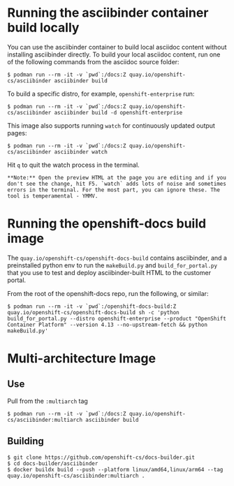 # Running the asciibinder container build locally

You can use the asciibinder container to build local asciidoc content without
installing asciibinder directly. To build your local asciidoc content, run one of the
following commands from the asciidoc source folder:

```
$ podman run --rm -it -v `pwd`:/docs:Z quay.io/openshift-cs/asciibinder asciibinder build
```

To build a specific distro, for example, `openshift-enterprise` run:

```
$ podman run --rm -it -v `pwd`:/docs:Z quay.io/openshift-cs/asciibinder asciibinder build -d openshift-enterprise
```

This image also supports running `watch` for continuously updated output pages:

```
$ podman run --rm -it -v `pwd`:/docs:Z quay.io/openshift-cs/asciibinder asciibinder watch
```

Hit `q` to quit the watch process in the terminal.

    **Note:** Open the preview HTML at the page you are editing and if you don't see the change, hit F5. `watch` adds lots of noise and sometimes errors in the terminal. For the most part, you can ignore these. The tool is temperamental - YMMV. 

# Running the openshift-docs build image

The `quay.io/openshift-cs/openshift-docs-build` contains asciibinder, and a preinstalled python env to run the `makeBuild.py` and `build_for_portal.py` that you use to test and deploy asciibinder-built HTML to the customer portal.

From the root of the openshift-docs repo, run the following, or similar:

```
$ podman run --rm -it -v `pwd`:/openshift-docs-build:Z quay.io/openshift-cs/openshift-docs-build sh -c 'python build_for_portal.py --distro openshift-enterprise --product "OpenShift Container Platform" --version 4.13 --no-upstream-fetch && python makeBuild.py'

```

# Multi-architecture Image

## Use

Pull from the `:multiarch` tag

```
$ podman run --rm -it -v `pwd`:/docs:Z quay.io/openshift-cs/asciibinder:multiarch asciibinder build
```

## Building

```
$ git clone https://github.com/openshift-cs/docs-builder.git
$ cd docs-builder/asciibinder
$ docker buildx build --push --platform linux/amd64,linux/arm64 --tag quay.io/openshift-cs/asciibinder:multiarch .
```
